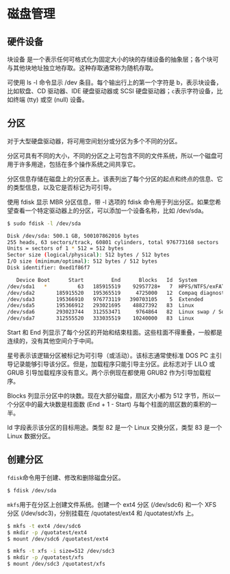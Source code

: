 # 磁盘管理

## 硬件设备

块设备 是一个表示任何可格式化为固定大小的块的存储设备的抽象层；各个块可与其他块地址独立地存取。这种存取通常称为随机存取。

可使用 ls -l 命令显示 /dev 条目。每个输出行上的第一个字符是 b，表示块设备，比如软盘、CD 驱动器、IDE 硬盘驱动器或 SCSI 硬盘驱动器；`c`表示字符设备，比如终端 (tty) 或空 (null) 设备。

## 分区

对于大型硬盘驱动器，将可用空间划分或分区为多个不同的分区。

分区可具有不同的大小，不同的分区之上可包含不同的文件系统，所以一个磁盘可用于许多用途，包括在多个操作系统之间共享它。

分区信息存储在磁盘上的分区表上。该表列出了每个分区的起点和终点的信息、它的类型信息，以及它是否标记为可引导。

使用 fdisk 显示 MBR 分区信息，带 -l 选项的 fdisk 命令用于列出分区。如果您希望查看一个特定驱动器上的分区，可以添加一个设备名称，比如 /dev/sda。

```bash
$ sudo fdisk -l /dev/sda

Disk /dev/sda: 500.1 GB, 500107862016 bytes
255 heads, 63 sectors/track, 60801 cylinders, total 976773168 sectors
Units = sectors of 1 * 512 = 512 bytes
Sector size (logical/physical): 512 bytes / 512 bytes
I/O size (minimum/optimal): 512 bytes / 512 bytes
Disk identifier: 0xed1f86f7

   Device Boot      Start         End      Blocks   Id  System
/dev/sda1   *          63   185915519    92957728+   7  HPFS/NTFS/exFAT
/dev/sda2       185915520   195365519     4725000   12  Compaq diagnostics
/dev/sda3       195366910   976773119   390703105    5  Extended
/dev/sda5       195366912   293021695    48827392   83  Linux
/dev/sda6       293023744   312553471     9764864   82  Linux swap / Solaris
/dev/sda7       312555520   333035519    10240000   83  Linux
```

Start 和 End 列显示了每个分区的开始和结束柱面。这些柱面不得重叠，一般都是连续的，没有其他空间介于中间。

星号表示该逻辑分区被标记为可引导（或活动）。该标志通常使标准 DOS PC 主引导记录能够引导该分区。但是，加载程序只能引导主分区。此标志对于 LILO 或 GRUB 引导加载程序没有意义。两个示例现在都使用 GRUB2 作为引导加载程序。

Blocks 列显示分区中的块数。现在大部分磁盘，扇区大小都为 512 字节，所以一个分区中的最大块数是柱面数 (End + 1 - Start) 与每个柱面的扇区数的乘积的一半。

Id 字段表示该分区的目标用途。类型 82 是一个 Linux 交换分区，类型 83 是一个 Linux 数据分区。

## 创建分区

`fdisk`命令用于创建、修改和删除磁盘分区。

```bash
$ fdisk /dev/sda
```

`mkfs`用于在分区上创建文件系统。创建一个 ext4 分区 (/dev/sdc6) 和一个 XFS 分区 (/dev/sdc3)，分别挂载在 /quotatest/ext4 和 /quotatest/xfs 上。

```bash
$ mkfs -t ext4 /dev/sdc6
$ mkdir -p /quotatest/ext4
$ mount /dev/sdc6 /quotatest/ext4

$ mkfs -t xfs -i size=512 /dev/sdc3
$ mkdir -p /quotatest/xfs
$ mount /dev/sdc3 /quotatest/xfs
```
